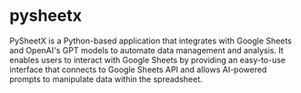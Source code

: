# pysheetx
PySheetX is a Python-based application that integrates with Google Sheets and OpenAI's GPT models to automate data management and analysis. It enables users to interact with Google Sheets by providing an easy-to-use interface that connects to Google Sheets API and allows AI-powered prompts to manipulate data within the spreadsheet.
